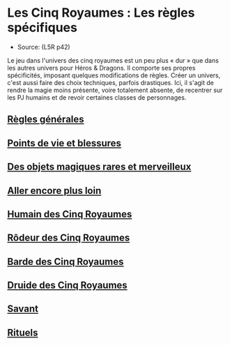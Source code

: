 
[][Items]

# Les Cinq Royaumes : Les règles spécifiques

- Source: (L5R p42)

Le jeu dans l'univers des cinq royaumes est un peu plus « dur » que dans les autres univers pour Héros & Dragons. Il comporte ses propres spécificités, imposant quelques modifications de règles. Créer un univers, c'est aussi faire des choix techniques, parfois drastiques. Ici, il s'agit de rendre la magie moins présente, voire totalement absente, de recentrer sur les PJ humains et de revoir certaines classes de personnages.

[][LinkItem]

## [Règles générales](l5r_general_hd.md)

[][LinkItem]

## [Points de vie et blessures](l5r_hitpoints_hd.md)

[][LinkItem]

## [Des objets magiques rares et merveilleux](l5r_magic_hd.md)

[][LinkItem]

## [Aller encore plus loin](l5r_gofurther_hd.md)

[][LinkItem]

## [Humain des Cinq Royaumes](l5r_human_hd.md)

[][LinkItem]

## [Rôdeur des Cinq Royaumes](l5r_ranger_hd.md)

[][LinkItem]

## [Barde des Cinq Royaumes](l5r_bard_hd.md)

[][LinkItem]

## [Druide des Cinq Royaumes](l5r_druid_hd.md)

[][LinkItem]

## [Savant](l5r_rogue_hd.md)

[][LinkItem]

## [Rituels](l5r_rituals_hd.md)


[Items]: #
[LinkItem]: #


